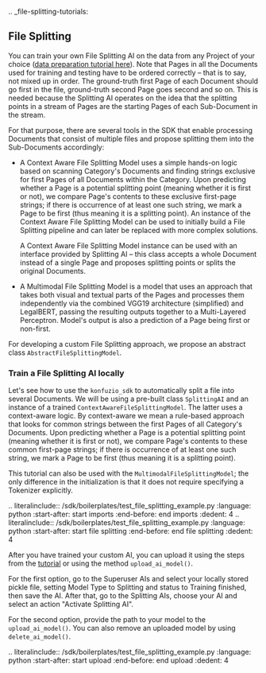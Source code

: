 .. _file-splitting-tutorials:

## File Splitting 

You can train your own File Splitting AI on the data from any Project of your choice ([data preparation tutorial here](tutorials.html#tutorials.html#prepare-the-data-for-training-and-testing-the-ai)). 
Note that Pages in all the Documents used for training and testing have to be ordered correctly – that is to say, not 
mixed up in order. The ground-truth first Page of each Document should go first in the file, ground-truth second Page 
goes second and so on. This is needed because the Splitting AI operates on the idea that the splitting points in a 
stream of Pages are the starting Pages of each Sub-Document in the stream.

For that purpose, there are several tools in the SDK that enable processing Documents that consist of multiple files and propose splitting them 
into the Sub-Documents accordingly:

- A Context Aware File Splitting Model uses a simple hands-on logic based on scanning Category's Documents and finding
strings exclusive for first Pages of all Documents within the Category. Upon predicting whether a Page is a potential
splitting point (meaning whether it is first or not), we compare Page's contents to these exclusive first-page strings;
if there is occurrence of at least one such string, we mark a Page to be first (thus meaning it is a splitting point).
An instance of the Context Aware File Splitting Model can be used to initially build a File Splitting pipeline and can
later be replaced with more complex solutions.

  A Context Aware File Splitting Model instance can be used with an interface provided by Splitting AI – this class
accepts a whole Document instead of a single Page and proposes splitting points or splits the original Documents.


- A Multimodal File Splitting Model is a model that uses an approach that takes both visual and textual parts of the
Pages and processes them independently via the combined VGG19 architecture (simplified) and LegalBERT, passing the
resulting outputs together to a Multi-Layered Perceptron. Model's output is also a prediction of a Page being first or
non-first.

For developing a custom File Splitting approach, we propose an abstract class `AbstractFileSplittingModel`.

### Train a File Splitting AI locally

Let's see how to use the `konfuzio_sdk` to automatically split a file into several Documents. We will be using 
a pre-built class `SplittingAI` and an instance of a trained `ContextAwareFileSplittingModel`. The latter uses a 
context-aware logic. By context-aware we mean a rule-based approach that looks for common strings between the first 
Pages of all Category's Documents. Upon predicting whether a Page is a potential splitting point (meaning whether it is 
first or not), we compare Page's contents to these common first-page strings; if there is occurrence of at least one 
such string, we mark a Page to be first (thus meaning it is a splitting point).

This tutorial can also be used with the `MultimodalFileSplittingModel`; the only difference in the initialization is 
that it does not require specifying a Tokenizer explicitly. 

.. literalinclude:: /sdk/boilerplates/test_file_splitting_example.py
   :language: python
   :start-after: start imports
   :end-before: end imports
   :dedent: 4
.. literalinclude:: /sdk/boilerplates/test_file_splitting_example.py
   :language: python
   :start-after: start file splitting
   :end-before: end file splitting
   :dedent: 4

After you have trained your custom AI, you can upload it using the steps from the [tutorial](https://help.konfuzio.com/tutorials/migrate-trained-ai-to-an-new-project-to-annotate-documents-faster/index.html#upload-extraction-or-category-ai-to-target-instance)
or using the method `upload_ai_model()`.

For the first option, go to the Superuser AIs and select your locally stored pickle file, setting Model Type to 
Splitting and status to Training finished, then save the AI. After that, go to the Splitting AIs, choose your AI and 
select an action "Activate Splitting AI".

For the second option, provide the path to your model to the `upload_ai_model()`. You can also remove an uploaded model
by using `delete_ai_model()`.

.. literalinclude:: /sdk/boilerplates/test_file_splitting_example.py
   :language: python
   :start-after: start upload
   :end-before: end upload
   :dedent: 4
